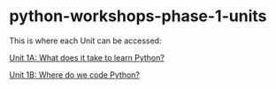 # python-workshops-phase-1-units

This is where each Unit can be accessed:

[Unit 1A: What does it take to learn Python?](https://colab.research.google.com/drive/1SKdB0z-CHV1YpR-cn4JB4dsQP9gavoPT?usp=sharing)


[Unit 1B: Where do we code Python?](https://colab.research.google.com/drive/1R3WO4NL2SI3io-j13jFM8073b1AkBtln?usp=sharing)
